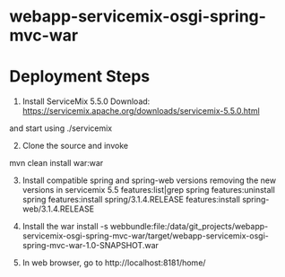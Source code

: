 # webapp-servicemix-osgi-spring-mvc-war 

# Deployment Steps
1. Install ServiceMix 5.5.0 Download: https://servicemix.apache.org/downloads/servicemix-5.5.0.html

and start using ./servicemix

2. Clone the source and invoke

mvn clean install war:war

3. Install compatible spring and spring-web versions removing the new versions in servicemix 5.5
features:list|grep spring
features:uninstall spring
features:install spring/3.1.4.RELEASE
features:install spring-web/3.1.4.RELEASE

4. Install the war
install -s webbundle:file:/data/git_projects/webapp-servicemix-osgi-spring-mvc-war/target/webapp-servicemix-osgi-spring-mvc-war-1.0-SNAPSHOT.war

5. In web browser, go to http://localhost:8181/home/
